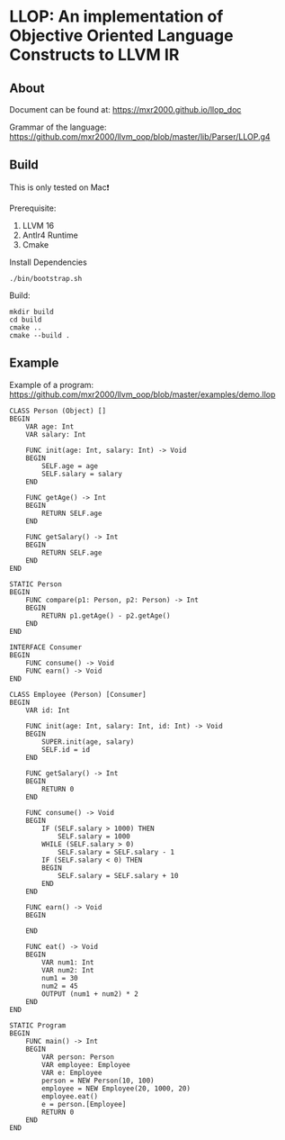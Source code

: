 # LLOP: An implementation of Objective Oriented Language Constructs to LLVM IR

## About

Document can be found at:
https://mxr2000.github.io/llop_doc

Grammar of the language: https://github.com/mxr2000/llvm_oop/blob/master/lib/Parser/LLOP.g4

## Build
This is only tested on Mac❗

Prerequisite:

1. LLVM 16
2. Antlr4 Runtime
3. Cmake

Install Dependencies
```shell
./bin/bootstrap.sh
```

Build:

```shell
mkdir build
cd build
cmake ..
cmake --build .
```


## Example

Example of a program: https://github.com/mxr2000/llvm_oop/blob/master/examples/demo.llop

```
CLASS Person (Object) []
BEGIN
    VAR age: Int
    VAR salary: Int

    FUNC init(age: Int, salary: Int) -> Void
    BEGIN
        SELF.age = age
        SELF.salary = salary
    END

    FUNC getAge() -> Int
    BEGIN
        RETURN SELF.age
    END

    FUNC getSalary() -> Int
    BEGIN
        RETURN SELF.age
    END
END

STATIC Person
BEGIN
    FUNC compare(p1: Person, p2: Person) -> Int
    BEGIN
        RETURN p1.getAge() - p2.getAge()
    END
END

INTERFACE Consumer
BEGIN
    FUNC consume() -> Void
    FUNC earn() -> Void
END

CLASS Employee (Person) [Consumer]
BEGIN
    VAR id: Int

    FUNC init(age: Int, salary: Int, id: Int) -> Void
    BEGIN
        SUPER.init(age, salary)
        SELF.id = id
    END

    FUNC getSalary() -> Int
    BEGIN
        RETURN 0
    END

    FUNC consume() -> Void
    BEGIN
        IF (SELF.salary > 1000) THEN
            SELF.salary = 1000
        WHILE (SELF.salary > 0)
            SELF.salary = SELF.salary - 1
        IF (SELF.salary < 0) THEN
        BEGIN
            SELF.salary = SELF.salary + 10
        END
    END

    FUNC earn() -> Void
    BEGIN

    END

    FUNC eat() -> Void
    BEGIN
        VAR num1: Int
        VAR num2: Int
        num1 = 30
        num2 = 45
        OUTPUT (num1 + num2) * 2
    END
END

STATIC Program
BEGIN
    FUNC main() -> Int
    BEGIN
        VAR person: Person
        VAR employee: Employee
        VAR e: Employee
        person = NEW Person(10, 100)
        employee = NEW Employee(20, 1000, 20)
        employee.eat()
        e = person.[Employee]
        RETURN 0
    END
END

```

